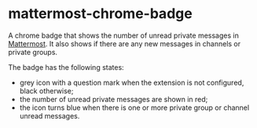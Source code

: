 # mattermost-chrome-badge

A chrome badge that shows the number of unread private messages in
[Mattermost](http://www.mattermost.org/). It also shows if there are any new
messages in channels or private groups.

The badge has the following states:

* grey icon with a question mark when the extension is not configured, black
  otherwise;
* the number of unread private messages are shown in red;
* the icon turns blue when there is one or more private group or channel unread
  messages.
